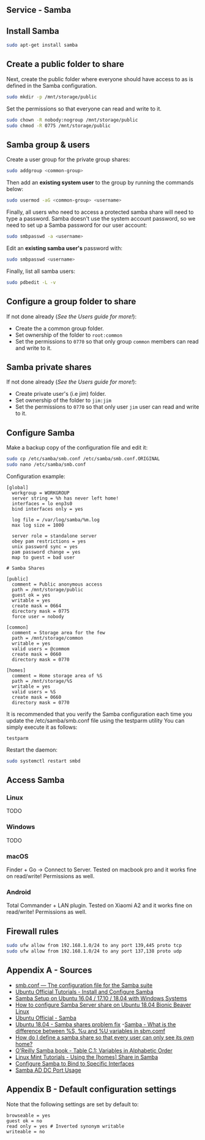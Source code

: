 ## Service - Samba

## Install Samba
```bash
sudo apt-get install samba
```

## Create a public folder to share
Next, create the public folder where everyone should have access to as is defined in the Samba configuration.
```bash
sudo mkdir -p /mnt/storage/public
```
Set the permissions so that everyone can read and write to it.
```bash
sudo chown -R nobody:nogroup /mnt/storage/public
sudo chmod -R 0775 /mnt/storage/public
```

## Samba group & users
Create a user group for the private group shares:
```bash
sudo addgroup <common-group>
```
Then add an **existing system user** to the group by running the commands below:
```bash
sudo usermod -aG <common-group> <username>
```
Finally, all users who need to access a protected samba share will need to type a password. Samba doesn't use the system account password, so we need to set up a Samba password for our user account:
```bash
sudo smbpasswd -a <username>
```
Edit an **existing samba user's** password with:
```bash
sudo smbpasswd <username>
```
Finally, list all samba users:
```bash
sudo pdbedit -L -v
```

## Configure a group folder to share
If not done already (_See the Users guide for more!_): 
- Create the a common group folder.
- Set ownership of the folder to `root:common`
- Set the permissions to `0770` so that only group `common` members can read and write to it.

## Samba private shares
If not done already (_See the Users guide for more!_): 
- Create private user's (i.e jim) folder.
- Set ownership of the folder to `jim:jim`
- Set the permissions to `0770` so that only user `jim` user can read and write to it.

## Configure Samba
Make a backup copy of the configuration file and edit it:
```bash
sudo cp /etc/samba/smb.conf /etc/samba/smb.conf.ORIGINAL
sudo nano /etc/samba/smb.conf
```

Configuration example:
```
[global]
  workgroup = WORKGROUP
  server string = %h has never left home!
  interfaces = lo enp3s0
  bind interfaces only = yes

  log file = /var/log/samba/%m.log
  max log size = 1000

  server role = standalone server
  obey pam restrictions = yes
  unix password sync = yes
  pam password change = yes
  map to guest = bad user

# Samba Shares

[public]
  comment = Public anonymous access
  path = /mnt/storage/public
  guest ok = yes
  writable = yes
  create mask = 0664
  directory mask = 0775
  force user = nobody

[common]
  comment = Storage area for the few
  path = /mnt/storage/common
  writable = yes
  valid users = @commom
  create mask = 0660
  directory mask = 0770

[homes]
  comment = Home storage area of %S
  path = /mnt/storage/%S
  writable = yes
  valid users = %S
  create mask = 0660
  directory mask = 0770
```

It is  recommended that you verify the Samba configuration each time you update the /etc/samba/smb.conf file using the  testparm utility
You can simply execute it as follows:
```
testparm
```

Restart the daemon:
```bash
sudo systemctl restart smbd
```

## Access Samba

### Linux
TODO

### Windows
TODO

### macOS
Finder + Go -> Connect to Server.
Tested on macbook pro and it works fine on read/write!
Permissions as well.

### Android
Total Commander + LAN plugin.
Tested on Xiaomi A2 and it works fine on read/write!
Permissions as well.

## Firewall rules
```bash
sudo ufw allow from 192.168.1.0/24 to any port 139,445 proto tcp
sudo ufw allow from 192.168.1.0/24 to any port 137,138 proto udp
```

## Appendix A - Sources
- [smb.conf — The configuration file for the Samba suite](https://www.samba.org/samba/docs/current/man-html/smb.conf.5.html)
- [Ubuntu Official Tutorials - Install and Configure Samba](https://tutorials.ubuntu.com/tutorial/install-and-configure-samba)
- [Samba Setup on Ubuntu 16.04 / 17.10 / 18.04 with Windows Systems](https://websiteforstudents.com/samba-setup-on-ubuntu-16-04-17-10-18-04-with-windows-systems/)
- [How to configure Samba Server share on Ubuntu 18.04 Bionic Beaver Linux](https://linuxconfig.org/how-to-configure-samba-server-share-on-ubuntu-18-04-bionic-beaver-linux)
- [Ubuntu Official - Samba](https://help.ubuntu.com/lts/serverguide/samba.html.en)
- [Ubuntu 18.04 - Samba shares problem fix](https://www.dedoimedo.com/computers/ubuntu-beaver-samba-shares.html)
-[Samba - What is the difference between %S, %u and %U variables in sbm.comf](https://lists.samba.org/archive/samba/2012-November/169927.html)
- [How do I define a samba share so that every user can only see its own home?](https://unix.stackexchange.com/questions/36853/how-do-i-define-a-samba-share-so-that-every-user-can-only-see-its-own-home)
- [O'Reilly Samba book - Table C.1: Variables in Alphabetic Order](https://www.oreilly.com/openbook/samba/book/appc_01.html#appc-88529)
- [Linux Mint Tutorials - Using the \[homes\] Share in Samba](https://forums.linuxmint.com/viewtopic.php?f=42&t=77063&sid=464f3d114dc81a360b841436997d9edc)
- [Configure Samba to Bind to Specific Interfaces](https://wiki.samba.org/index.php/Configure_Samba_to_Bind_to_Specific_Interfaces)
- [Samba AD DC Port Usage](https://wiki.samba.org/index.php/Samba_AD_DC_Port_Usage)

## Appendix B - Default configuration settings
Note that the following settings are set by default to:
```
browseable = yes
guest ok = no
read only = yes # Inverted synonym writable
writeable = no
```
